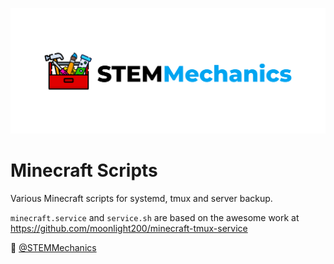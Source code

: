 <p align="center"><img src=".github/stemmechanics_banner.png"></p>

# Minecraft Scripts

Various Minecraft scripts for systemd, tmux and server backup.

`minecraft.service` and `service.sh` are based on the awesome work at https://github.com/moonlight200/minecraft-tmux-service


👋 [@STEMMechanics](https://twitter.com/STEMMechanics)
